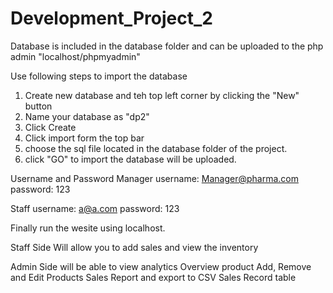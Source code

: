 # Development_Project_2

Database is included in the database folder and can be uploaded to the php admin "localhost/phpmyadmin"

Use following steps to import the database

1. Create new database and teh top left corner by clicking the "New" button
2. Name your database as "dp2"
3. Click Create
4. Click import form the top bar
5. choose the sql file located in the database folder of the project.
6. click "GO" to import the database will be uploaded.


Username and Password
Manager
username: Manager@pharma.com
password: 123

Staff
username: a@a.com
password: 123

Finally run the wesite using localhost.

Staff Side
Will allow you to add sales and view the inventory

Admin Side
will be able to view analytics
Overview product
Add, Remove and Edit Products
Sales Report and export to CSV
Sales Record table
